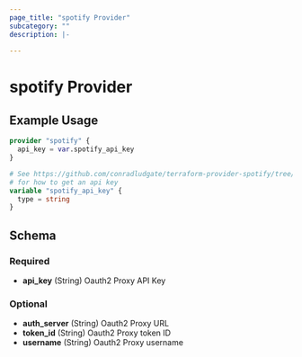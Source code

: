 ```yaml
---
page_title: "spotify Provider"
subcategory: ""
description: |-
  
---
```


# spotify Provider



## Example Usage

```terraform
provider "spotify" {
  api_key = var.spotify_api_key
}

# See https://github.com/conradludgate/terraform-provider-spotify/tree/main/spotify_auth_proxy
# for how to get an api key
variable "spotify_api_key" {
  type = string
}
```

## Schema

### Required

- **api_key** (String) Oauth2 Proxy API Key

### Optional

- **auth_server** (String) Oauth2 Proxy URL
- **token_id** (String) Oauth2 Proxy token ID
- **username** (String) Oauth2 Proxy username
